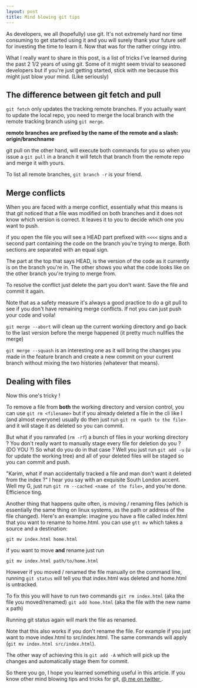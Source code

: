 ```yaml
---
layout: post
title: Mind blowing git tips
---
```


As developers, we all (hopefully) use git. It's not extremely hard nor time
consuming to get started using it and you will surely thank your future self for investing the time to learn it. Now that was for the rather cringy intro.

What I really want to share in this post, is a list of tricks I've learned during the past 2 1/2 years of using git. Some of it might seem trivial to seasoned developers but if you're just getting started, stick with me because this might just blow your mind. (Like seriously)

## The difference between git fetch and pull

`git fetch` only updates the tracking remote branches. If you actually want to
update the local repo, you need to merge the local branch with the remote
tracking branch using `git merge`.

**remote branches are prefixed by the name of the remote and a slash:
origin/branchname**

git pull on the other hand, will execute both commands for you so when you issue
a `git pull` in a branch it will fetch that branch from the remote repo and
merge it with yours.

To list all remote branches, `git branch -r` is your friend.

## Merge conflicts

When you are faced with a merge conflict, essentially what this means is that
git noticed that a file was modified on both branches and it does not know which
version is correct. It leaves it to you to decide which one you want to push.

if you open the file you will see a HEAD part prefixed with `<<<<` signs and a
    second part containing the code on the branch you're trying to merge. Both
    sections are separated with an equal sign.

The part at the top that says HEAD, is the version of the code as it currently
is on the branch you're in. The other shows you what the code looks
like on the other branch you're trying to merge from.

To resolve the conflict just delete the part you don't want. Save the file and
commit it again.

Note that as a safety measure it's always a good practice to do a git pull to
see if you don't have remaining merge conflicts. If not you can just push your code and voila!

`git merge --abort` will clean up the current working directory and go back to
the last version before the merge happened (it pretty much nullfies the merge)

`git merge --squash` is an interesting one as it will bring the changes you made
in the feature branch and create a new commit on your current branch without
mixing the two histories (whatever that means).

## Dealing with files

Now this one's tricky !

To remove a file from **both** the working directory and version control, you
can use `git rm <filename>` but if you already deleted a file in the cli like I (and almost everyone) usually do then just run `git rm <path to the file>` and it will stage it as deleted so you can commit.

But what if you ramrafed (`rm -rf`) a bunch of files in your working directory ?
You don't really want to manually stage every file for deletion do you ? (DO YOU ?) So what do you do in that case ? Well you just run `git add -u` (u for update the working tree) and all of your deleted files will be staged so you can commit and push.

"Karim, what if man accidentally tracked a file and man don't want it deleted
from the index ?" I hear you say with an exquisite South London accent. Well my
G, just run `git rm --cached <name of the file>`, and you're done. Efficience
ting.

Another thing that happens quite often, is moving / renaming files (which is
essentially the same thing on linux systems, as the path or address of the file
changed). Here's an example: imagine you have a file called index.html that you
want to rename to home.html. you can use `gtt mv` which takes a source and a
destination:

`git mv index.html home.html`

if you want to move **and** rename just run

`git mv index.html path/to/home.html`

However if you moved / renamed the file manually on the command line, running
`git status` will tell you that index.html was deleted and home.html is untracked.

To fix this you will have to run two commands
`git rm index.html` (aka the file you moved/renamed)
`git add home.html` (aka the file with the new name x path)

Running git status again will mark the file as renamed.

Note that this also works if you don't rename the file. For example if you just
want to move index.html to src/index.html. The same commands will apply
(`git mv index.html src/index.html`).

The other way of achieving this is `git add -A` which will pick up the changes
and automatically stage them for commit.

So there you go, I hope you learned something useful in this article. If you know
other mind blowing tips and tricks for git, [ @ me on twitter
](https://twitter.com/zabanaa_).

